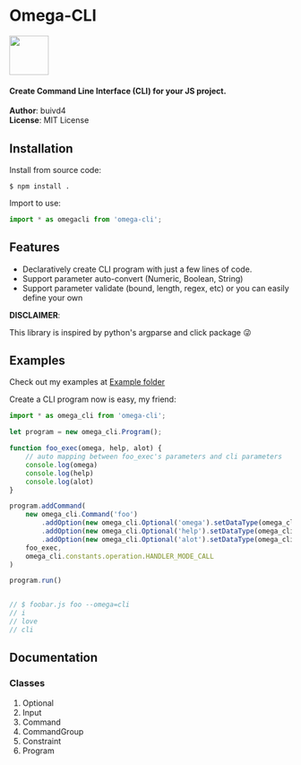 # Omega-CLI

<div>
   <span>
   <img width=70 src="https://cdn-icons.flaticon.com/png/512/4114/premium/4114258.png?token=exp=1659813283~hmac=8c7b20a8f6296b2e95cc35ed8ed3e075"></td>
   </span>
   <span>
    <div>
       <h4>Create Command Line Interface (CLI) for your JS project.</h4>
       <b>Author</b>: buivd4
       <br/>
       <b>License</b>: MIT License
     </div>
    </span>
</div>

## Installation
Install from source code:

```shell
$ npm install .
```

Import to use:
```javascript
import * as omegacli from 'omega-cli';

```

## Features
* Declaratively create CLI program with just a few lines of code.
* Support parameter auto-convert (Numeric, Boolean, String)
* Support parameter validate (bound, length, regex, etc) or you can easily define your own

**DISCLAIMER**: 

This library is inspired by python's argparse and click package :stuck_out_tongue_winking_eye:

## Examples

Check out my examples at [Example folder](./example/)

Create a CLI program now is easy, my friend:

```javascript
import * as omega_cli from 'omega-cli';

let program = new omega_cli.Program();

function foo_exec(omega, help, alot) {
    // auto mapping between foo_exec's parameters and cli parameters
    console.log(omega)
    console.log(help)
    console.log(alot)
}

program.addCommand(
    new omega_cli.Command('foo')
        .addOption(new omega_cli.Optional('omega').setDataType(omega_cli.constants.data.STRING))
        .addOption(new omega_cli.Optional('help').setDataType(omega_cli.constants.data.STRING))
        .addOption(new omega_cli.Optional('alot').setDataType(omega_cli.constants.data.STRING)),
    foo_exec,
    omega_cli.constants.operation.HANDLER_MODE_CALL
)

program.run()


// $ foobar.js foo --omega=cli
// i
// love
// cli
```

## Documentation
### Classes
1. Optional
2. Input
3. Command
4. CommandGroup
5. Constraint
6. Program
